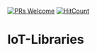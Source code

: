 [![PRs Welcome](https://img.shields.io/badge/PRs-welcome-brightgreen.svg?style=flat-square)](http://makeapullrequest.com) 
[![HitCount](http://hits.dwyl.com/swapnanildutta/IoT-Libraries.svg)](http://hits.dwyl.com/swapnanildutta/IoT-Libraries)
# IoT-Libraries

